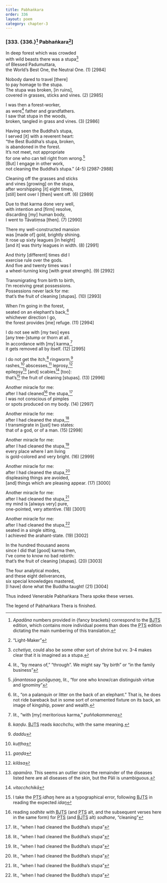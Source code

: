 ```yaml
---
title: Pabhaṅkara
order: 336
layout: poem
category: chapter-3
---
```


### \[333. {336.}[^1] Pabhaṅkara[^2]\]

In deep forest which was crowded  
with wild beasts there was a stupa[^3]  
of Blessed Padumuttara,  
the World’s Best One, the Neutral One. (1) \[2984\]

Nobody dared to travel \[there\]  
to pay homage to the stupa.  
The stupa was broken, \[in ruins\],  
covered in grasses, sticks and vines. (2) \[2985\]

I was then a forest-worker,  
as were[^4] father and grandfathers.  
I saw that stupa in the woods,  
broken, tangled in grass and vines. (3) \[2986\]

Having seen the Buddha’s stupa,  
I served \[it\] with a reverent heart:  
“the Best Buddha’s stupa, broken,  
is abandoned in the forest.  
It’s not meet, not appropriate  
for one who can tell right from wrong.[^5]  
\[But\] I engage in other work,  
not cleaning the Buddha’s stupa.” (4-5) \[2987-2988\]

Cleaning off the grasses and sticks  
and vines \[growing\] on the stupa,  
after worshipping \[it\] eight times,  
\[still\] bent over I \[then\] went off. (6) \[2989\]

Due to that karma done very well,  
with intention and \[firm\] resolve,  
discarding \[my\] human body,  
I went to Tāvatiṃsa \[then\]. (7) \[2990\]

There my well-constructed mansion  
was \[made of\] gold, brightly shining.  
It rose up sixty leagues \[in height\]  
\[and it\] was thirty leagues in width. (8) \[2991\]

And thirty \[different\] times did I  
exercise rule over the gods.  
And five and twenty times was I  
a wheel-turning king \[with great strength\]. (9) \[2992\]

Transmigrating from birth to birth,  
I’m receiving great possessions.  
Possessions never lack for me:  
that’s the fruit of cleaning \[stupas\]. (10) \[2993\]

When I’m going in the forest,  
seated on an elephant’s back,[^6]  
whichever direction I go,  
the forest provides \[me\] refuge. (11) \[2994\]

I do not see with \[my two\] eyes  
\[any tree-\]stump or thorn at all.  
In accordance with \[my\] karma,[^7]  
it gets removed all by itself. (12) \[2995\]

I do not get the itch,[^8] ringworm,[^9]  
rashes,[^10] abscesses,[^11] leprosy,[^12]  
epilepsy[^13] \[and\] scabies[^14] \[too\]:  
that’s[^15] the fruit of cleaning \[stupas\]. (13) \[2996\]

Another miracle for me:  
after I had cleaned[^16] the stupa,[^17]  
I was not conscious of pimples  
or spots produced on my body. (14) \[2997\]

Another miracle for me:  
after I had cleaned the stupa,[^18]  
I transmigrate in \[just\] two states:  
that of a god, or of a man. (15) \[2998\]

Another miracle for me:  
after I had cleaned the stupa,[^19]  
every place where I am living  
is gold-colored and very bright. (16) \[2999\]

Another miracle for me:  
after I had cleaned the stupa,[^20]  
displeasing things are avoided,  
\[and\] things which are pleasing appear. (17) \[3000\]

Another miracle for me:  
after I had cleaned the stupa,[^21]  
my mind is \[always very\] pure,  
one-pointed, very attentive. (18) \[3001\]

Another miracle for me:  
after I had cleaned the stupa,[^22]  
seated in a single sitting,  
I achieved the arahant-state. (19) \[3002\]

In the hundred thousand aeons  
since I did that \[good\] karma then,  
I’ve come to know no bad rebirth:  
that’s the fruit of cleaning \[stupas\]. (20) \[3003\]

The four analytical modes,  
and these eight deliverances,  
six special knowledges mastered,  
\[I have\] done what the Buddha taught! (21) \[3004\]

Thus indeed Venerable Pabhaṅkara Thera spoke these verses.

The legend of Pabhaṅkara Thera is finished.

[^1]: *Apadāna* numbers provided in {fancy brackets} correspond to the <abbr title="Buddha Jayanthi Tripitaka Series">BJTS</abbr> edition, which contains more individual poems than does the <abbr title="Pali Text Society">PTS</abbr> edition dictating the main numbering of this translation.

[^2]: “Light-Maker”

[^3]: *<span class="diacritics" data-state="on">c</span><span class="no-diacritics" data-state="off">ch</span>etiya*, could also be some other sort of shrine but vv. 3-4 makes clear that it is imagined as a stupa.

[^4]: lit., “by means of,” “through”. We might say “by birth” or “in the family business”

[^5]: *jānantassa guṇāguṇaŋ*, lit., “for one who know/can distinguish virtue and ignominy”

[^6]: lit., “on a palanquin or litter on the back of an elephant.” That is, he does not ride bareback but in some sort of ornamented fixture on its back, an image of kingship, power and wealth.

[^7]: lit., “with \[my\] meritorious karma,” *puññakammena*

[^8]: *kaṇḍu*. <abbr title="Buddha Jayanthi Tripitaka Series">BJTS</abbr> reads *ka<span class="diacritics" data-state="on">c</span><span class="no-diacritics" data-state="off">ch</span>chu*, with the same meaning.

[^9]: *daddu*

[^10]: *kuṭṭha*

[^11]: *gaṇḍa*

[^12]: *kilāsa*

[^13]: *apamāra*. This seems an outlier since the remainder of the diseases listed here are all diseases of the skin, but the Pāli is unambiguous.

[^14]: *vita<span class="diacritics" data-state="on">c</span><span class="no-diacritics" data-state="off">ch</span>chikā*

[^15]: I take the <abbr title="Pali Text Society">PTS</abbr> *idhaŋ* here as a typographical error, following <abbr title="Buddha Jayanthi Tripitaka Series">BJTS</abbr> in reading the expected *idaŋ*

[^16]: reading *sodhite* with <abbr title="Buddha Jayanthi Tripitaka Series">BJTS</abbr> (and <abbr title="Pali Text Society">PTS</abbr> alt, and the subsequent verses here in the same form) for <abbr title="Pali Text Society">PTS</abbr> (and <abbr title="Buddha Jayanthi Tripitaka Series">BJTS</abbr> alt) *sodhane*, “cleaning”

[^17]: lit., “when I had cleaned the Buddha’s stupa”

[^18]: lit., “when I had cleaned the Buddha’s stupa”

[^19]: lit., “when I had cleaned the Buddha’s stupa”

[^20]: lit., “when I had cleaned the Buddha’s stupa”

[^21]: lit., “when I had cleaned the Buddha’s stupa”

[^22]: lit., “when I had cleaned the Buddha’s stupa”

